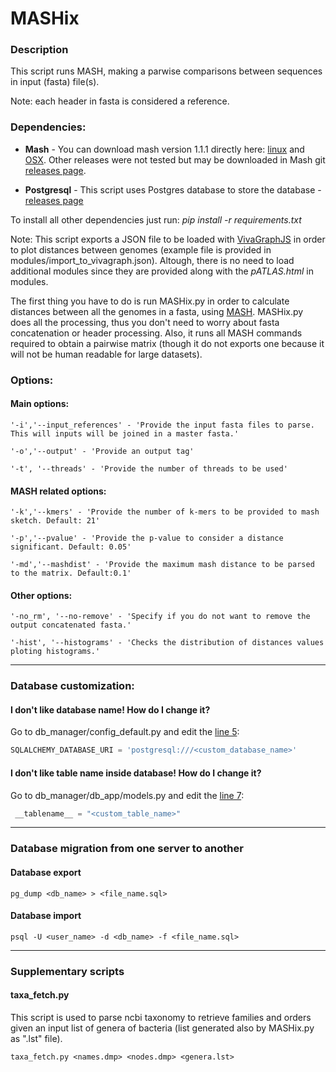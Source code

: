 # MASHix


### Description

This script runs MASH, making a parwise comparisons between sequences in input (fasta) file(s).

Note: each header in fasta is considered a reference.

### Dependencies:

* **Mash** - You can download mash version 1.1.1 directly here: [linux](https://github.com/marbl/Mash/releases/download/v1.1.1/mash-Linux64-v1.1.1.tar.gz) and [OSX](https://github.com/marbl/Mash/releases/download/v1.1.1/mash-OSX64-v1.1.1.tar.gz). Other releases were not tested but may be downloaded in Mash git [releases page](https://github.com/marbl/Mash/releases).

* **Postgresql** - This script uses Postgres database to store the database - [releases page](https://www.postgresql.org/download/)

To install all other dependencies just run: _pip install -r requirements.txt_

Note: This script exports a JSON file to be loaded with [VivaGraphJS](https://github.com/anvaka/VivaGraphJS) in order to plot distances between genomes (example file is provided in modules/import\_to\_vivagraph.json). Altough, there is no need to load additional modules since they are provided along with the _pATLAS.html_ in modules.


The first thing you have to do is run MASHix.py in order to calculate distances between all the genomes in a fasta, using [MASH](http://mash.readthedocs.io/en/latest/). MASHix.py does all the processing, thus you don't need to worry about fasta concatenation or header processing. Also, it runs all MASH commands required to obtain a pairwise matrix (though it do not exports one because it will not be human readable for large datasets).

### Options:

#### Main options:

```
'-i','--input_references' - 'Provide the input fasta files to parse. This will inputs will be joined in a master fasta.'

'-o','--output' - 'Provide an output tag'

'-t', '--threads' - 'Provide the number of threads to be used'
```

#### MASH related options:
```
'-k','--kmers' - 'Provide the number of k-mers to be provided to mash sketch. Default: 21'

'-p','--pvalue' - 'Provide the p-value to consider a distance significant. Default: 0.05'

'-md','--mashdist' - 'Provide the maximum mash distance to be parsed to the matrix. Default:0.1'
```

#### Other options:

```
'-no_rm', '--no-remove' - 'Specify if you do not want to remove the output concatenated fasta.'

'-hist', '--histograms' - 'Checks the distribution of distances values ploting histograms.'
```

---

### Database customization:

#### I don't like database name! How do I change it?

Go to db_manager/config_default.py and edit the [line 5](https://github.com/tiagofilipe12/MASHix/blob/master/db_manager/config_default.py#L5):

```python
SQLALCHEMY_DATABASE_URI = 'postgresql:///<custom_database_name>'
```

#### I don't like table name inside database! How do I change it?

Go to db_manager/db_app/models.py and edit the [line 7](https://github.com/tiagofilipe12/MASHix/blob/master/db_manager/db_app/models.py#L7):

```python
 __tablename__ = "<custom_table_name>"
```

---

### Database migration from one server to another

#### Database export

```
pg_dump <db_name> > <file_name.sql>
```

#### Database import

```
psql -U <user_name> -d <db_name> -f <file_name.sql>
```

---

### Supplementary scripts

#### taxa_fetch.py

This script is used to parse ncbi taxonomy to retrieve families and orders given an input list of genera of bacteria (list generated also by MASHix.py as ".lst" file).

```
taxa_fetch.py <names.dmp> <nodes.dmp> <genera.lst>
```
